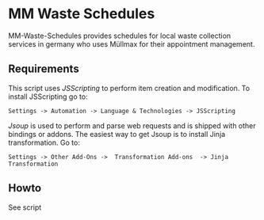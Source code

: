 # MM Waste Schedules

MM-Waste-Schedules provides schedules for local waste collection services in germany who uses Müllmax for their appointment management.

## Requirements

This script uses _JSScripting_ to perform item creation and modification.
To install JSScripting go to:

```Settings -> Automation -> Language & Technologies -> JSScripting```

_Jsoup_ is used to perform and parse web requests and is shipped with other bindings or addons.
The easiest way to get Jsoup is to install Jinja transformation. 
Go to:

```Settings -> Other Add-Ons ->  Transformation Add-ons  -> Jinja Transformation```

## Howto
See script
